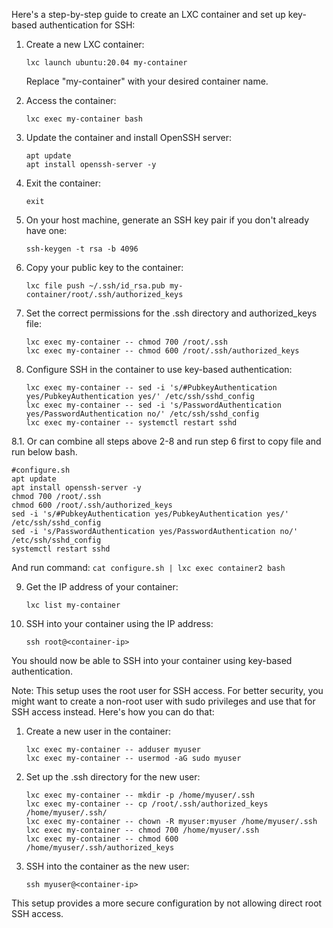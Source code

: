 Here's a step-by-step guide to create an LXC container and set up key-based authentication for SSH:

1. Create a new LXC container:
   ```
   lxc launch ubuntu:20.04 my-container
   ```
   Replace "my-container" with your desired container name.

2. Access the container:
   ```
   lxc exec my-container bash
   ```

3. Update the container and install OpenSSH server:
   ```
   apt update
   apt install openssh-server -y
   ```

4. Exit the container:
   ```
   exit
   ```

5. On your host machine, generate an SSH key pair if you don't already have one:
   ```
   ssh-keygen -t rsa -b 4096
   ```

6. Copy your public key to the container:
   ```
   lxc file push ~/.ssh/id_rsa.pub my-container/root/.ssh/authorized_keys
   ```

7. Set the correct permissions for the .ssh directory and authorized_keys file:
   ```
   lxc exec my-container -- chmod 700 /root/.ssh
   lxc exec my-container -- chmod 600 /root/.ssh/authorized_keys
   ```

8. Configure SSH in the container to use key-based authentication:
   ```
   lxc exec my-container -- sed -i 's/#PubkeyAuthentication yes/PubkeyAuthentication yes/' /etc/ssh/sshd_config
   lxc exec my-container -- sed -i 's/PasswordAuthentication yes/PasswordAuthentication no/' /etc/ssh/sshd_config
   lxc exec my-container -- systemctl restart sshd
   ```

8.1. Or can combine all steps above 2-8 and run step 6 first to copy file and run below bash.
   ```
   #configure.sh
   apt update
   apt install openssh-server -y
   chmod 700 /root/.ssh
   chmod 600 /root/.ssh/authorized_keys
   sed -i 's/#PubkeyAuthentication yes/PubkeyAuthentication yes/' /etc/ssh/sshd_config
   sed -i 's/PasswordAuthentication yes/PasswordAuthentication no/' /etc/ssh/sshd_config
   systemctl restart sshd
   ```
   And run command: ```cat configure.sh | lxc exec container2 bash```
   

9. Get the IP address of your container:
   ```
   lxc list my-container
   ```

10. SSH into your container using the IP address:
    ```
    ssh root@<container-ip>
    ```

You should now be able to SSH into your container using key-based authentication.

Note: This setup uses the root user for SSH access. For better security, you might want to create a non-root user with sudo privileges and use that for SSH access instead. Here's how you can do that:

1. Create a new user in the container:
   ```
   lxc exec my-container -- adduser myuser
   lxc exec my-container -- usermod -aG sudo myuser
   ```

2. Set up the .ssh directory for the new user:
   ```
   lxc exec my-container -- mkdir -p /home/myuser/.ssh
   lxc exec my-container -- cp /root/.ssh/authorized_keys /home/myuser/.ssh/
   lxc exec my-container -- chown -R myuser:myuser /home/myuser/.ssh
   lxc exec my-container -- chmod 700 /home/myuser/.ssh
   lxc exec my-container -- chmod 600 /home/myuser/.ssh/authorized_keys
   ```

3. SSH into the container as the new user:
   ```
   ssh myuser@<container-ip>
   ```

This setup provides a more secure configuration by not allowing direct root SSH access.
